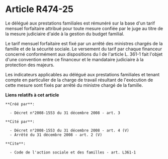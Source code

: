 # Article R474-25

Le délégué aux prestations familiales est rémunéré sur la base d'un tarif mensuel forfaitaire attribué pour toute mesure
confiée par le juge au titre de la mesure judiciaire d'aide à la gestion du budget familial. 

Le tarif mensuel forfaitaire est fixé par un arrêté des ministres chargés de la famille et de la sécurité sociale. Le
versement du tarif par chaque financeur concerné conformément aux dispositions du I de l'article L. 361-1 fait l'objet d'une
convention entre ce financeur et le mandataire judiciaire à la protection des majeurs. 

Les indicateurs applicables au délégué aux prestations familiales et tenant compte en particulier de la charge de travail
résultant de l'exécution de cette mesure sont fixés par arrêté du ministre chargé de la famille.

**Liens relatifs à cet article**

	**Créé par**:

	  - Décret n°2008-1553 du 31 décembre 2008 - art. 3

	**Cité par**:

	  - Décret n°2008-1553 du 31 décembre 2008 - art. 4 (V)
	  - Arrêté du 31 décembre 2008 - art. 2 (V)

	**Cite**:

	  - Code de l'action sociale et des familles - art. L361-1
